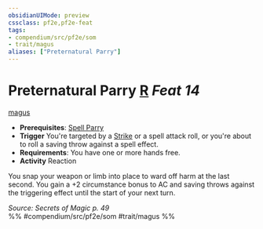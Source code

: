 ```yaml
---
obsidianUIMode: preview
cssclass: pf2e,pf2e-feat
tags:
- compendium/src/pf2e/som
- trait/magus
aliases: ["Preternatural Parry"]
---
```

# Preternatural Parry  [R](/rules/core-rulebook/chapter-9-playing-the-game.md#Actions "Reaction") *Feat 14*  
[magus](/rules/traits/magus-som.md)  

- **Prerequisites**: [Spell Parry](/compendium/feats/spell-parry-som.md)
- **Trigger** You're targeted by a [Strike](/rules/actions/strike.md) or a spell attack roll, or you're about to roll a saving throw against a spell effect.
- **Requirements**: You have one or more hands free.
- **Activity** Reaction

You snap your weapon or limb into place to ward off harm at the last second. You gain a +2 circumstance bonus to AC and saving throws against the triggering effect until the start of your next turn.

*Source: Secrets of Magic p. 49*  
%% #compendium/src/pf2e/som #trait/magus %%